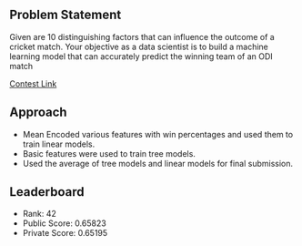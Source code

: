 ## Problem Statement

Given are 10 distinguishing factors that can influence the outcome of a cricket match. Your objective as a data scientist is to build a machine learning model that can accurately predict the winning team of an ODI match

[Contest Link](https://www.machinehack.com/course/odi-match-winner-weekend-hackathon-9/)

## Approach

* Mean Encoded various features with win percentages and used them to train linear models.
* Basic features were used to train tree models.
* Used the average of tree models and linear models for final submission.

## Leaderboard

* Rank: 42
* Public Score: 0.65823
* Private Score: 0.65195
